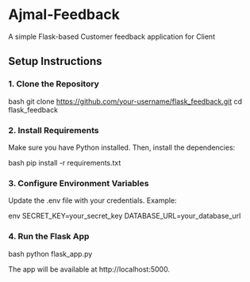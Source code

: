 # Ajmal-Feedback

A simple Flask-based Customer feedback application for Client

## Setup Instructions

### 1. Clone the Repository

bash
git clone https://github.com/your-username/flask_feedback.git
cd flask_feedback


### 2. Install Requirements

Make sure you have Python installed. Then, install the dependencies:

bash
pip install -r requirements.txt


### 3. Configure Environment Variables

Update the .env file with your credentials. Example:

env
SECRET_KEY=your_secret_key
DATABASE_URL=your_database_url


### 4. Run the Flask App

bash
python flask_app.py


The app will be available at http://localhost:5000.
